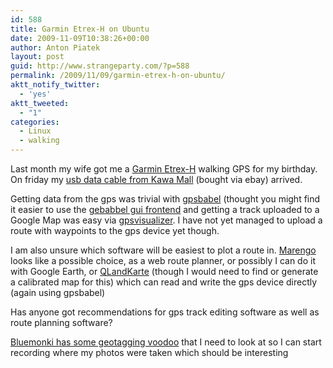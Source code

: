 ```yaml
---
id: 588
title: Garmin Etrex-H on Ubuntu
date: 2009-11-09T10:38:26+00:00
author: Anton Piatek
layout: post
guid: http://www.strangeparty.com/?p=588
permalink: /2009/11/09/garmin-etrex-h-on-ubuntu/
aktt_notify_twitter:
  - 'yes'
aktt_tweeted:
  - "1"
categories:
  - Linux
  - walking
---
```

Last month my wife got me a [Garmin Etrex-H](http://www.garmin.com/products/etrexH/) walking GPS for my birthday. On friday my [usb data cable from Kawa Mall](http://www.kawamall.com/cat_for_etrex.cfm) (bought via ebay) arrived.

Getting data from the gps was trivial with [gpsbabel](http://www.gpsbabel.org) (thought you might find it easier to use the [gebabbel gui frontend](http://gebabbel.sourceforge.net/) and getting a track uploaded to a Google Map was easy via [gpsvisualizer](http://www.gpsvisualizer.com). I have not yet managed to upload a route with waypoints to the gps device yet though.

I am also unsure which software will be easiest to plot a route in. [Marengo](http://www.marengo-ltd.com/map/) looks like a possible choice, as a web route planner, or possibly I can do it with Google Earth, or [QLandKarte](http://qlandkarte.sourceforge.net/) (though I would need to find or generate a calibrated map for this) which can read and write the gps device directly (again using gpsbabel)

Has anyone got recommendations for gps track editing software as well as route planning software?

[Bluemonki has some geotagging voodoo](http://blog.bluemonki.net/2008/07/16/how-to-automaticallyautomagically-geotag-your-photos-using-open-source-stuffs/) that I need to look at so I can start recording where my photos were taken which should be interesting